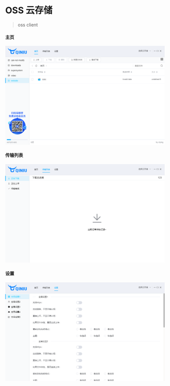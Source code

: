 # OSS 云存储

> oss client

#### 主页

![Image text](./image/主页.png)

#### 传输列表

![Image text](./image/传输列表.png)


#### 设置

![Image text](./image/设置.png)
